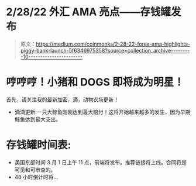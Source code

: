 # 2/28/22 外汇 AMA 亮点——存钱罐发布

> 原文：<https://medium.com/coinmonks/2-28-22-forex-ama-highlights-piggy-bank-launch-5f6346975358?source=collection_archive---------10----------------------->

# 哼哼哼！小猪和 DOGS 即将成为明星！

首先，请关注我的最新加密，滴，动物农场更新！

*   滴滴更新:一只大鲸鱼刚刚达到最大赔付！这将开始越来越多的发生，因为早期鲸鱼达到最大支出。

# 存钱罐时间表:

*   美国东部时间 3 月 1 日上午 11 点，前端将发布。推荐链接将上线。合同将是可见和可审查的。
*   48 小时倒计时将…